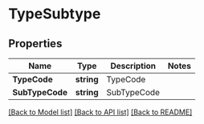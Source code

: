 # TypeSubtype

## Properties
Name | Type | Description | Notes
------------ | ------------- | ------------- | -------------
**TypeCode** | **string** | TypeCode | 
**SubTypeCode** | **string** | SubTypeCode | 

[[Back to Model list]](../README.md#documentation-for-models) [[Back to API list]](../README.md#documentation-for-api-endpoints) [[Back to README]](../README.md)


